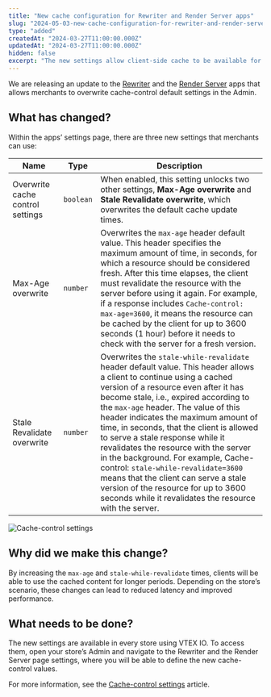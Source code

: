```yaml
---
title: "New cache configuration for Rewriter and Render Server apps"
slug: "2024-05-03-new-cache-configuration-for-rewriter-and-render-server-apps"
type: "added"
createdAt: "2024-03-27T11:00:00.000Z"
updatedAt: "2024-03-27T11:00:00.000Z"
hidden: false
excerpt: "The new settings allow client-side cache to be available for longer periods, which can improve page loading latency."
---
```

We are releasing an update to the [Rewriter](https://developers.vtex.com/docs/apps/vtex.rewriter) and the [Render Server](https://developers.vtex.com/docs/apps/vtex.rewriter) apps that allows merchants to overwrite cache-control default settings in the Admin.

## What has changed?

Within the apps’ settings page, there are three new settings that merchants can use:

|Name|Type|Description|
|-|-|-|
|Overwrite cache control settings|`boolean`|When enabled, this setting unlocks two other settings, **Max-Age overwrite** and **Stale Revalidate overwrite**, which overwrites the default cache update times.|
|Max-Age overwrite|`number`|Overwrites the `max-age` header default value. This header specifies the maximum amount of time, in seconds, for which a resource should be considered fresh. After this time elapses, the client must revalidate the resource with the server before using it again. For example, if a response includes `Cache-control: max-age=3600`, it means the resource can be cached by the client for up to 3600 seconds (1 hour) before it needs to check with the server for a fresh version.|
|Stale Revalidate overwrite|`number`|Overwrites the `stale-while-revalidate` header default value. This header allows a client to continue using a cached version of a resource even after it has become stale, i.e., expired according to the `max-age` header. The value of this header indicates the maximum amount of time, in seconds, that the client is allowed to serve a stale response while it revalidates the resource with the server in the background. For example, Cache-control: `stale-while-revalidate=3600` means that the client can serve a stale version of the resource for up to 3600 seconds while it revalidates the resource with the server.|

![Cache-control settings](https://cdn.jsdelivr.net/gh/vtexdocs/dev-portal-content@main/images/cache-control-settings.jpg)

## Why did we make this change?

By increasing the `max-age` and `stale-while-revalidate` times, clients will be able to use the cached content for longer periods. Depending on the store’s scenario, these changes can lead to reduced latency and improved performance.

## What needs to be done?

The new settings are available in every store using VTEX IO. To access them, open your store’s Admin and navigate to the Rewriter and the Render Server page settings, where you will be able to define the new cache-control values.

For more information, see the [Cache-control settings](https://developers.vtex.com/docs/guides/cache-control-settings) article.
